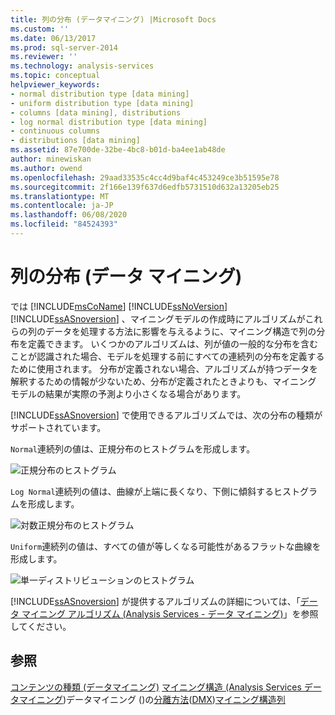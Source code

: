 ```yaml
---
title: 列の分布 (データマイニング) |Microsoft Docs
ms.custom: ''
ms.date: 06/13/2017
ms.prod: sql-server-2014
ms.reviewer: ''
ms.technology: analysis-services
ms.topic: conceptual
helpviewer_keywords:
- normal distribution type [data mining]
- uniform distribution type [data mining]
- columns [data mining], distributions
- log normal distribution type [data mining]
- continuous columns
- distributions [data mining]
ms.assetid: 87e700de-32be-4bc8-b01d-ba4ee1ab48de
author: minewiskan
ms.author: owend
ms.openlocfilehash: 29aad33535c4cc4d9baf4c453249ce3b51595e78
ms.sourcegitcommit: 2f166e139f637d6edfb5731510d632a13205eb25
ms.translationtype: MT
ms.contentlocale: ja-JP
ms.lasthandoff: 06/08/2020
ms.locfileid: "84524393"
---
```

# <a name="column-distributions-data-mining"></a>列の分布 (データ マイニング)
  では [!INCLUDE[msCoName](../../includes/msconame-md.md)] [!INCLUDE[ssNoVersion](../../includes/ssnoversion-md.md)] [!INCLUDE[ssASnoversion](../../includes/ssasnoversion-md.md)] 、マイニングモデルの作成時にアルゴリズムがこれらの列のデータを処理する方法に影響を与えるように、マイニング構造で列の分布を定義できます。 いくつかのアルゴリズムは、列が値の一般的な分布を含むことが認識された場合、モデルを処理する前にすべての連続列の分布を定義するために使用されます。 分布が定義されない場合、アルゴリズムが持つデータを解釈するための情報が少ないため、分布が定義されたときよりも、マイニング モデルの結果が実際の予測より小さくなる場合があります。

 [!INCLUDE[ssASnoversion](../../includes/ssasnoversion-md.md)] で使用できるアルゴリズムでは、次の分布の種類がサポートされています。

 `Normal`連続列の値は、正規分布のヒストグラムを形成します。

 ![正規分布のヒストグラム](../media/normal-distribution.gif "正規分布のヒストグラム")

 `Log Normal`連続列の値は、曲線が上端に長くなり、下側に傾斜するヒストグラムを形成します。

 ![対数正規分布のヒストグラム](../media/log-normal-distribution.gif "対数正規分布のヒストグラム")

 `Uniform`連続列の値は、すべての値が等しくなる可能性があるフラットな曲線を形成します。

 ![単一ディストリビューションのヒストグラム](../media/uniform-distribution.gif "単一ディストリビューションのヒストグラム")

 [!INCLUDE[ssASnoversion](../../includes/ssasnoversion-md.md)] が提供するアルゴリズムの詳細については、「[データ マイニング アルゴリズム &#40;Analysis Services - データ マイニング&#41;](data-mining-algorithms-analysis-services-data-mining.md)」を参照してください。

## <a name="see-also"></a>参照
 [コンテンツの種類 &#40;データマイニング&#41;](content-types-data-mining.md) [マイニング構造 &#40;Analysis Services データマイニング](mining-structures-analysis-services-data-mining.md)&#41;データマイニング &#40;&#41;の[分離方法](discretization-methods-data-mining.md)&#40;[DMX](/sql/dmx/distributions-dmx)&#41;[マイニング構造列](mining-structure-columns.md)


